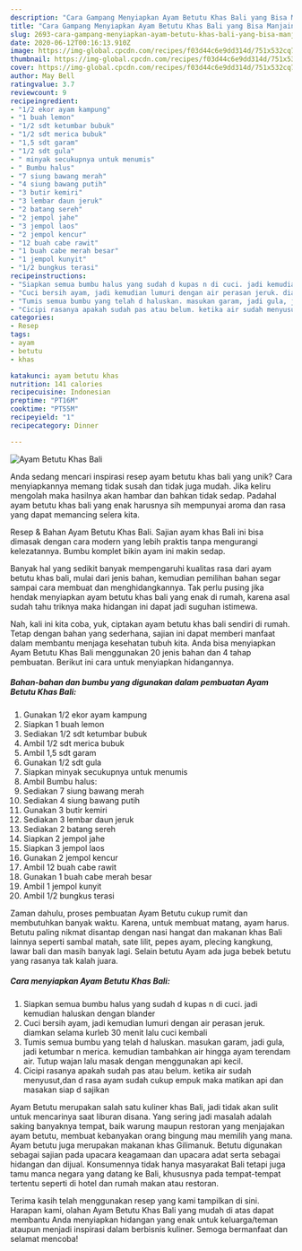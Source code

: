```yaml
---
description: "Cara Gampang Menyiapkan Ayam Betutu Khas Bali yang Bisa Manjain Lidah"
title: "Cara Gampang Menyiapkan Ayam Betutu Khas Bali yang Bisa Manjain Lidah"
slug: 2693-cara-gampang-menyiapkan-ayam-betutu-khas-bali-yang-bisa-manjain-lidah
date: 2020-06-12T00:16:13.910Z
image: https://img-global.cpcdn.com/recipes/f03d44c6e9dd314d/751x532cq70/ayam-betutu-khas-bali-foto-resep-utama.jpg
thumbnail: https://img-global.cpcdn.com/recipes/f03d44c6e9dd314d/751x532cq70/ayam-betutu-khas-bali-foto-resep-utama.jpg
cover: https://img-global.cpcdn.com/recipes/f03d44c6e9dd314d/751x532cq70/ayam-betutu-khas-bali-foto-resep-utama.jpg
author: May Bell
ratingvalue: 3.7
reviewcount: 9
recipeingredient:
- "1/2 ekor ayam kampung"
- "1 buah lemon"
- "1/2 sdt ketumbar bubuk"
- "1/2 sdt merica bubuk"
- "1,5 sdt garam"
- "1/2 sdt gula"
- " minyak secukupnya untuk menumis"
- " Bumbu halus"
- "7 siung bawang merah"
- "4 siung bawang putih"
- "3 butir kemiri"
- "3 lembar daun jeruk"
- "2 batang sereh"
- "2 jempol jahe"
- "3 jempol laos"
- "2 jempol kencur"
- "12 buah cabe rawit"
- "1 buah cabe merah besar"
- "1 jempol kunyit"
- "1/2 bungkus terasi"
recipeinstructions:
- "Siapkan semua bumbu halus yang sudah d kupas n di cuci. jadi kemudian haluskan dengan blander"
- "Cuci bersih ayam, jadi kemudian lumuri dengan air perasan jeruk. diamkan selama kurleb 30 menit lalu cuci kembali"
- "Tumis semua bumbu yang telah d haluskan. masukan garam, jadi gula, jadi ketumbar n merica. kemudian tambahkan air hingga ayam terendam air. Tutup wajan lalu masak dengan menggunakan api kecil."
- "Cicipi rasanya apakah sudah pas atau belum. ketika air sudah menyusut,dan d rasa ayam sudah cukup empuk maka matikan api dan masakan siap d sajikan"
categories:
- Resep
tags:
- ayam
- betutu
- khas

katakunci: ayam betutu khas 
nutrition: 141 calories
recipecuisine: Indonesian
preptime: "PT16M"
cooktime: "PT55M"
recipeyield: "1"
recipecategory: Dinner

---
```



![Ayam Betutu Khas Bali](https://img-global.cpcdn.com/recipes/f03d44c6e9dd314d/751x532cq70/ayam-betutu-khas-bali-foto-resep-utama.jpg)

Anda sedang mencari inspirasi resep ayam betutu khas bali yang unik? Cara menyiapkannya memang tidak susah dan tidak juga mudah. Jika keliru mengolah maka hasilnya akan hambar dan bahkan tidak sedap. Padahal ayam betutu khas bali yang enak harusnya sih mempunyai aroma dan rasa yang dapat memancing selera kita.

Resep &amp; Bahan Ayam Betutu Khas Bali. Sajian ayam khas Bali ini bisa dimasak dengan cara modern yang lebih praktis tanpa mengurangi kelezatannya. Bumbu komplet bikin ayam ini makin sedap.

Banyak hal yang sedikit banyak mempengaruhi kualitas rasa dari ayam betutu khas bali, mulai dari jenis bahan, kemudian pemilihan bahan segar sampai cara membuat dan menghidangkannya. Tak perlu pusing jika hendak menyiapkan ayam betutu khas bali yang enak di rumah, karena asal sudah tahu triknya maka hidangan ini dapat jadi suguhan istimewa.


Nah, kali ini kita coba, yuk, ciptakan ayam betutu khas bali sendiri di rumah. Tetap dengan bahan yang sederhana, sajian ini dapat memberi manfaat dalam membantu menjaga kesehatan tubuh kita. Anda bisa menyiapkan Ayam Betutu Khas Bali menggunakan 20 jenis bahan dan 4 tahap pembuatan. Berikut ini cara untuk menyiapkan hidangannya.

<!--inarticleads1-->

##### Bahan-bahan dan bumbu yang digunakan dalam pembuatan Ayam Betutu Khas Bali:

1. Gunakan 1/2 ekor ayam kampung
1. Siapkan 1 buah lemon
1. Sediakan 1/2 sdt ketumbar bubuk
1. Ambil 1/2 sdt merica bubuk
1. Ambil 1,5 sdt garam
1. Gunakan 1/2 sdt gula
1. Siapkan  minyak secukupnya untuk menumis
1. Ambil  Bumbu halus:
1. Sediakan 7 siung bawang merah
1. Sediakan 4 siung bawang putih
1. Gunakan 3 butir kemiri
1. Sediakan 3 lembar daun jeruk
1. Sediakan 2 batang sereh
1. Siapkan 2 jempol jahe
1. Siapkan 3 jempol laos
1. Gunakan 2 jempol kencur
1. Ambil 12 buah cabe rawit
1. Gunakan 1 buah cabe merah besar
1. Ambil 1 jempol kunyit
1. Ambil 1/2 bungkus terasi


Zaman dahulu, proses pembuatan Ayam Betutu cukup rumit dan membutuhkan banyak waktu. Karena, untuk membuat matang, ayam harus. Betutu paling nikmat disantap dengan nasi hangat dan makanan khas Bali lainnya seperti sambal matah, sate lilit, pepes ayam, plecing kangkung, lawar bali dan masih banyak lagi. Selain betutu Ayam ada juga bebek betutu yang rasanya tak kalah juara. 

<!--inarticleads2-->

##### Cara menyiapkan Ayam Betutu Khas Bali:

1. Siapkan semua bumbu halus yang sudah d kupas n di cuci. jadi kemudian haluskan dengan blander
1. Cuci bersih ayam, jadi kemudian lumuri dengan air perasan jeruk. diamkan selama kurleb 30 menit lalu cuci kembali
1. Tumis semua bumbu yang telah d haluskan. masukan garam, jadi gula, jadi ketumbar n merica. kemudian tambahkan air hingga ayam terendam air. Tutup wajan lalu masak dengan menggunakan api kecil.
1. Cicipi rasanya apakah sudah pas atau belum. ketika air sudah menyusut,dan d rasa ayam sudah cukup empuk maka matikan api dan masakan siap d sajikan


Ayam Betutu merupakan salah satu kuliner khas Bali, jadi tidak akan sulit untuk mencarinya saat liburan disana. Yang sering jadi masalah adalah saking banyaknya tempat, baik warung maupun restoran yang menjajakan ayam betutu, membuat kebanyakan orang bingung mau memilih yang mana. Ayam betutu juga merupakan makanan khas Gilimanuk. Betutu digunakan sebagai sajian pada upacara keagamaan dan upacara adat serta sebagai hidangan dan dijual. Konsumennya tidak hanya masyarakat Bali tetapi juga tamu manca negara yang datang ke Bali, khususnya pada tempat-tempat tertentu seperti di hotel dan rumah makan atau restoran. 

Terima kasih telah menggunakan resep yang kami tampilkan di sini. Harapan kami, olahan Ayam Betutu Khas Bali yang mudah di atas dapat membantu Anda menyiapkan hidangan yang enak untuk keluarga/teman ataupun menjadi inspirasi dalam berbisnis kuliner. Semoga bermanfaat dan selamat mencoba!
